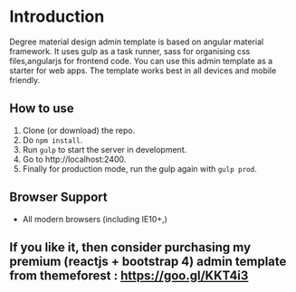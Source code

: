 # Introduction
Degree material design admin template is based on angular material framework. It uses gulp as a task runner, sass for organising css files,angularjs for frontend code. You can use this admin template as a starter for web apps. The template works best in all devices and mobile friendly.

## How to use
1. Clone (or download) the repo.
2. Do `npm install`.
3. Run `gulp` to start the server in development.
4. Go to http://localhost:2400.
5. Finally for production mode, run the gulp again with `gulp prod`.

## Browser Support
- All modern browsers (including IE10+,)

## If you like it, then consider purchasing my premium (reactjs + bootstrap 4) admin template from themeforest : https://goo.gl/KKT4i3
